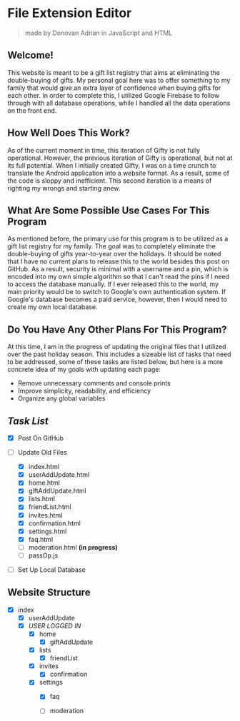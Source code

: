 # File Extension Editor
> made by Donovan Adrian in JavaScript and HTML


## Welcome!

This website is meant to be a gift list registry that 
aims at eliminating the double-buying of gifts. My personal 
goal here was to offer something to my family that would 
give an extra layer of confidence when buying gifts for each 
other. In order to complete this, I utilized Google Firebase 
to follow through with all database operations, while I 
handled all the data operations on the front end.


## How Well Does This Work?

As of the current moment in time, this iteration of Gifty is 
not fully operational. However, the previous iteration of 
Gifty is operational, but not at its full potential. When I 
initially created Gifty, I was on a time crunch to translate
the Android application into a website format. As a result, 
some of the code is sloppy and inefficient. This second 
iteration is a means of righting my wrongs and starting anew.


## What Are Some Possible Use Cases For This Program

As mentioned before, the primary use for this program is to 
be utilized as a gift list registry for my family. The goal 
was to completely eliminate the double-buying of gifts 
year-to-year over the holidays. It should be noted that I 
have no current plans to release this to the world besides 
this post on GitHub. As a result, security is minimal with a 
username and a pin, which is encoded into my own simple 
algorithm so that I can't read the pins if I need to access 
the database manually. If I ever released this to the world, 
my main priority would be to switch to Google's own 
authentication system. If Google's database becomes a paid 
service, however, then I would need to create my own local 
database.


## Do You Have Any Other Plans For This Program?

At this time, I am in the progress of updating the original 
files that I utilized over the past holiday season. This 
includes a sizeable list of tasks that need to be addressed, 
some of these tasks are listed below, but here is a more 
concrete idea of my goals with updating each page:
- Remove unnecessary comments and console prints
- Improve simplicity, readability, and efficiency
- Organize any global variables


## ***Task List***
- [x] Post On GitHub
- [ ] Update Old Files
  - [x] index.html
  - [x] userAddUpdate.html
  - [x] home.html 
  - [x] giftAddUpdate.html
  - [x] lists.html
  - [x] friendList.html
  - [x] invites.html
  - [x] confirmation.html
  - [x] settings.html 
  - [x] faq.html
  - [ ] moderation.html **\(in progress)**
  - [ ] passOp.js
- [ ] Set Up Local Database


## Website Structure

- [x] index
  - [x] userAddUpdate
  - [x] *USER LOGGED IN*
    - [x] home
      - [x] giftAddUpdate
    - [x] lists
      - [x] friendList
    - [x] invites
      - [x] confirmation
    - [x] settings
      - [x] faq
      - [ ] moderation
    
